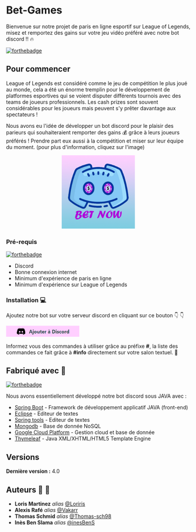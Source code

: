 # Bet-Games

Bienvenue sur notre projet de paris en ligne esportif sur League of Legends, misez et remportez des gains sur votre jeu vidéo préféré avec notre bot discord :bangbang: :fire:

[![forthebadge](https://forthebadge.com/images/badges/uses-html.svg)](https://forthebadge.com)

## Pour commencer

League of Legends est considéré comme le jeu de compétition le plus joué au monde, cela a été un énorme tremplin pour le développement de platformes esportives qui se voient disputer différents tournois avec des teams de joueurs professionnels. Les cash prizes sont souvent considérables pour les joueurs mais peuvent s'y prêter davantage aux spectateurs !

Nous avons eu l'idée de développer un bot discord pour le plaisir des parieurs qui souhaiteraient remporter des gains :moneybag: grâce à leurs joueurs préférés ! Prendre part eux aussi à la compétition et miser sur leur équipe du moment. (pour plus d'information, cliquez sur l'image)

<div align="center">
    <a href=""><img src="src/main/resources/static/images/logo_bot_discord.jpg" width="200px"</img> </a>
</div>

### Pré-requis

 [![forthebadge](https://forthebadge.com/images/badges/ages-18.svg)](https://forthebadge.com)
 
- Discord
- Bonne connexion internet
- Minimum d'expérience de paris en ligne
- Minimum d'expérience sur League of Legends

### Installation :computer:	

Ajoutez notre bot sur votre serveur discord en cliquant sur ce bouton :point_down: :point_down:

<div align="left">
    <a href="https://discord.com/oauth2/authorize?client_id=780382231411687445&permissions=0&scope=bot"><img src="src/main/resources/static/images/boutondiscord.png" width="200px"</img> </a>
</div>

Informez vous des commandes à utiliser grâce au préfixe **#**, la liste des commandes ce fait grâce à **#info** directement sur votre salon textuel. :memo:
    

## Fabriqué avec :wrench:

[![forthebadge](https://forthebadge.com/images/badges/made-with-java.svg)](https://forthebadge.com)

Nous avons essentiellement développé notre bot discord sous JAVA avec :

* [Spring Boot](https://spring.io/projects/spring-boot) -  Framework de développement applicatif JAVA (front-end)
* [Eclipse](https://www.eclipse.org/) - Editeur de textes
* [Spring tools](https://spring.io/tools) - Editeur de textes
* [Mongodb](https://www.mongodb.com/) - Base de donnée NoSQL 
* [Google Cloud Platform](https://cloud.google.com/) - Gestion cloud et base de donnée
* [Thymeleaf](https://www.thymeleaf.org/) - Java XML/XHTML/HTML5 Template Engine

## Versions

**Dernière version :** 4.0

## Auteurs :adult: :woman:

* **Loris Martinez** _alias_ [@Loriris](https://github.com/Loriris)
* **Alexis Rafé** _alias_ [@Vakarr](https://github.com/Vakarr)
* **Thomas Schmid** _alias_ [@Thomas-sch98](https://github.com/Thomas-sch98)
* **Inès Ben Slama** _alias_ [@inesBenS](https://github.com/inesBenS)
